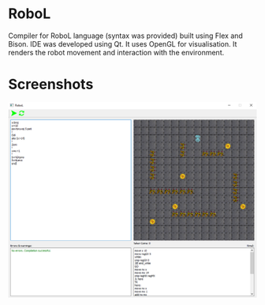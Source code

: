 # RoboL
Compiler for RoboL language (syntax was provided) built using Flex and Bison. IDE was developed using Qt. It uses OpenGL for visualisation. It renders the robot movement and interaction with the environment.

# Screenshots
![Image Title](https://github.com/mkorunoski/RoboL-Compiler/blob/master/Images/Screenshot.JPG)